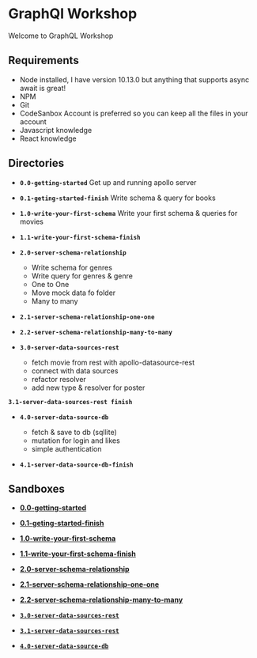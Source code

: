 # GraphQl Workshop
Welcome to GraphQL Workshop

## Requirements

- Node installed, I have version 10.13.0 but anything that supports async await is great!
- NPM
- Git
- CodeSanbox Account is preferred so you can keep all the files in your account
- Javascript knowledge
- React knowledge
 

## Directories
- **`0.0-getting-started`**
  Get up and running apollo server

- **`0.1-geting-started-finish`**
  Write schema & query for books

- **`1.0-write-your-first-schema`**
  Write your first schema & queries for movies

- **`1.1-write-your-first-schema-finish`**  

- **`2.0-server-schema-relationship`**
  - Write schema for genres
  - Write query for genres & genre
  - One to One
  - Move mock data fo folder
  - Many to many
  
- **`2.1-server-schema-relationship-one-one`**
- **`2.2-server-schema-relationship-many-to-many`**

- **`3.0-server-data-sources-rest`**  
   - fetch movie from rest with apollo-datasource-rest
   - connect with data sources
   - refactor resolver
   - add new type & resolver for poster

 **`3.1-server-data-sources-rest finish`** 

- **`4.0-server-data-source-db`**
  - fetch & save to db (sqllite)
  - mutation for login and likes
  - simple authentication

- **`4.1-server-data-source-db-finish`**



 ## Sandboxes
- [**0.0-getting-started**](https://codesandbox.io/s/github/SastraNababan/graphql-workshop/tree/master/0.0-geting-started)

- [**0.1-geting-started-finish**](https://codesandbox.io/s/github/SastraNababan/graphql-workshop/tree/master/0.1-geting-started-finish)

- [**1.0-write-your-first-schema**](https://codesandbox.io/s/github/SastraNababan/graphql-workshop/tree/master/1.0-write-your-first-schema)

- [**1.1-write-your-first-schema-finish**](https://codesandbox.io/s/github/SastraNababan/graphql-workshop/tree/master/1.1-write-your-first-schema-finish)

- [**2.0-server-schema-relationship**](https://codesandbox.io/s/github/SastraNababan/graphql-workshop/tree/master/2.0-server-schema-relationship)
  
- [**2.1-server-schema-relationship-one-one**](https://codesandbox.io/s/github/SastraNababan/graphql-workshop/tree/master/2.1-server-schema-relationship-one-to-one)

- [**2.2-server-schema-relationship-many-to-many**](https://codesandbox.io/s/github/SastraNababan/graphql-workshop/tree/master/2.2+server-schema-relationship-one-to-many)
  
- [**`3.0-server-data-sources-rest`** ](https://codesandbox.io/s/github/SastraNababan/graphql-workshop/tree/master/3.0-data-sources-rest)    

- [**`3.1-server-data-sources-rest`** ](https://codesandbox.io/s/github/SastraNababan/graphql-workshop/tree/master/3.1-data-sources-rest)


- [**`4.0-server-data-source-db`**](https://codesandbox.io/s/github/SastraNababan/graphql-workshop/tree/master/3.1-data-sources-rest)
 

